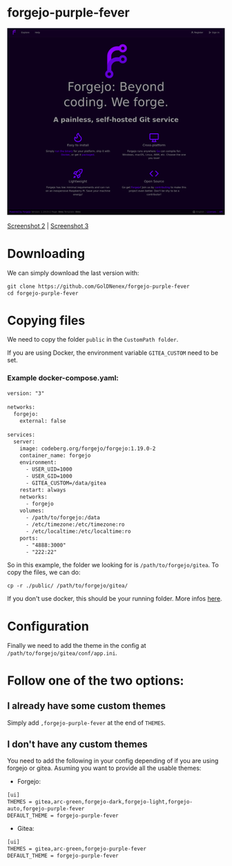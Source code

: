 # forgejo-purple-fever

![Preview](Screenshot-1.png)

[Screenshot 2](Screenshot-2.png) | [Screenshot 3](Screenshot-3.png)
# Downloading

We can simply download the last version with:

```
git clone https://github.com/GolDNenex/forgejo-purple-fever
cd forgejo-purple-fever
```

# Copying files
We need to copy the folder `public` in the `CustomPath folder`.

If you are using Docker, the environment variable `GITEA_CUSTOM` need to be set. 

### Example docker-compose.yaml:

```
version: "3"

networks:
  forgejo:
    external: false

services:
  server:
    image: codeberg.org/forgejo/forgejo:1.19.0-2
    container_name: forgejo
    environment:
      - USER_UID=1000
      - USER_GID=1000
      - GITEA_CUSTOM=/data/gitea
    restart: always
    networks:
      - forgejo
    volumes:
      - /path/to/forgejo:/data
      - /etc/timezone:/etc/timezone:ro
      - /etc/localtime:/etc/localtime:ro
    ports:
      - "4888:3000"
      - "222:22"

```

So in this example, the folder we looking for is `/path/to/forgejo/gitea`. To copy the files, we can do:

```
cp -r ./public/ /path/to/forgejo/gitea/
```

If you don't use docker, this should be your running folder. More infos [here](https://docs.gitea.io/en-us/customizing-gitea/#customizing-gitea).


# Configuration

Finally we need to add the theme in the config at `/path/to/forgejo/gitea/conf/app.ini`.

# Follow one of the two options:

## I already have some custom themes

Simply add `,forgejo-purple-fever` at the end of `THEMES`.

## I don't have any custom themes 

You need to add the following in your config depending of if you are using forgejo or gitea. Asuming you want to provide all the usable themes:

* Forgejo:

```
[ui]
THEMES = gitea,arc-green,forgejo-dark,forgejo-light,forgejo-auto,forgejo-purple-fever
DEFAULT_THEME = forgejo-purple-fever
```
* Gitea:

```
[ui]
THEMES = gitea,arc-green,forgejo-purple-fever
DEFAULT_THEME = forgejo-purple-fever
```
